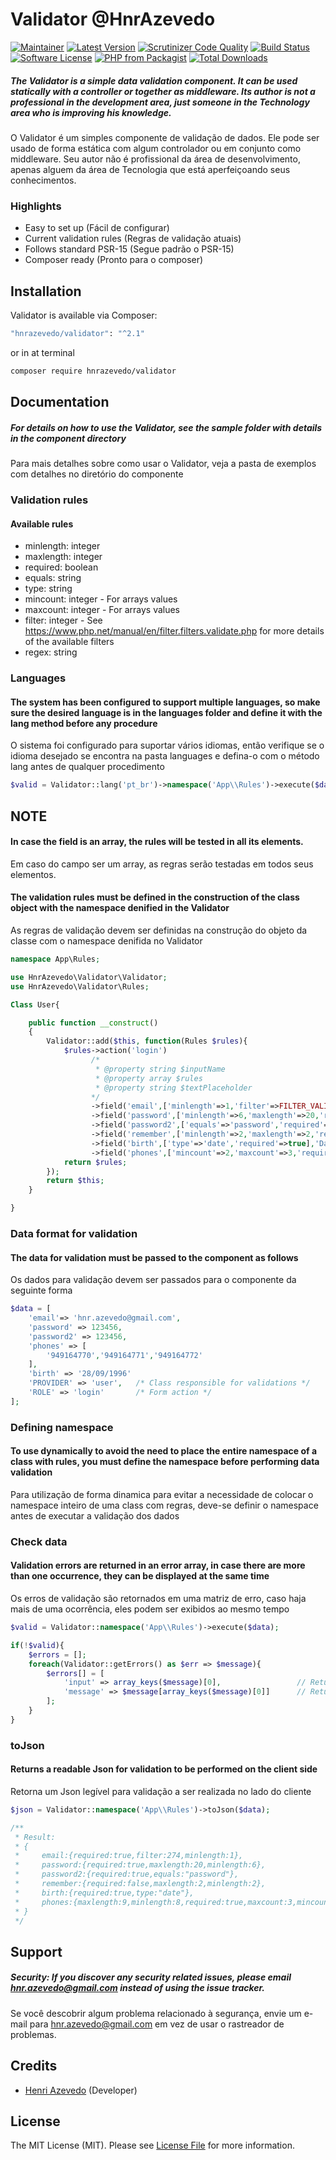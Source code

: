 # Validator @HnrAzevedo

[![Maintainer](https://img.shields.io/badge/maintainer-@hnrazevedo-blue?style=flat-square)](https://github.com/hnrazevedo)
[![Latest Version](https://img.shields.io/github/v/tag/hnrazevedo/validator?label=version&style=flat-square)](https://github.com/hnrazevedo/Validator/releases)
[![Scrutinizer Code Quality](https://img.shields.io/scrutinizer/quality/g/hnrazevedo/validator?style=flat-square)](https://scrutinizer-ci.com/g/hnrazevedo/Validator/?branch=master)
[![Build Status](https://img.shields.io/scrutinizer/build/g/hnrazevedo/validator?style=flat-square)](https://scrutinizer-ci.com/g/hnrazevedo/Validator/build-status/master)
[![Software License](https://img.shields.io/badge/license-MIT-brightgreen.svg?style=flat-square)](LICENSE.md)
[![PHP from Packagist](https://img.shields.io/packagist/php-v/hnrazevedo/validator?style=flat-square)](https://packagist.org/packages/hnrazevedo/validator)
[![Total Downloads](https://img.shields.io/packagist/dt/hnrazevedo/validator?style=flat-square)](https://packagist.org/packages/hnrazevedo/validator)


##### The Validator is a simple data validation component. It can be used statically with a controller or together as middleware. Its author is not a professional in the development area, just someone in the Technology area who is improving his knowledge.

O Validator é um simples componente de validação de dados. Ele pode ser usado de forma estática com algum controlador ou em conjunto como middleware. Seu autor não é profissional da área de desenvolvimento, apenas alguem da área de Tecnologia que está aperfeiçoando seus conhecimentos.

### Highlights

- Easy to set up (Fácil de configurar)
- Current validation rules (Regras de validação atuais)
- Follows standard PSR-15 (Segue padrão o PSR-15)
- Composer ready (Pronto para o composer)

## Installation

Validator is available via Composer:

```bash 
"hnrazevedo/validator": "^2.1"
```

or in at terminal

```bash
composer require hnrazevedo/validator
```

## Documentation

##### For details on how to use the Validator, see the sample folder with details in the component directory
Para mais detalhes sobre como usar o Validator, veja a pasta de exemplos com detalhes no diretório do componente

### Validation rules

#### Available rules

- minlength: integer
- maxlength: integer
- required: boolean
- equals: string
- type: string
- mincount: integer - For arrays values
- maxcount: integer - For arrays values
- filter: integer - See https://www.php.net/manual/en/filter.filters.validate.php for more details of the available filters 
- regex: string

### Languages

#### The system has been configured to support multiple languages, so make sure the desired language is in the languages folder and define it with the lang method before any procedure
O sistema foi configurado para suportar vários idiomas, então verifique se o idioma desejado se encontra na pasta languages e defina-o com o método lang antes de qualquer procedimento

```php
$valid = Validator::lang('pt_br')->namespace('App\\Rules')->execute($data);
```

## NOTE

#### In case the field is an array, the rules will be tested in all its elements.
Em caso do campo ser um array, as regras serão testadas em todos seus elementos.

#### The validation rules must be defined in the construction of the class object with the namespace denified in the Validator
As regras de validação devem ser definidas na construção do objeto da classe com o namespace denifida no Validator

```php
namespace App\Rules;

use HnrAzevedo\Validator\Validator;
use HnrAzevedo\Validator\Rules;

Class User{

    public function __construct()
    {
        Validator::add($this, function(Rules $rules){
            $rules->action('login')
                  /*
                   * @property string $inputName
                   * @property array $rules
                   * @property string $textPlaceholder
                  */
                  ->field('email',['minlength'=>1,'filter'=>FILTER_VALIDATE_EMAIL,'required'=>true],'Email address')
                  ->field('password',['minlength'=>6,'maxlength'=>20,'required'=>true],'Password')
                  ->field('password2',['equals'=>'password','required'=>true],'Confirm password')
                  ->field('remember',['minlength'=>2,'maxlength'=>2,'required'=>false])
                  ->field('birth',['type'=>'date','required'=>true],'Date of birth')
                  ->field('phones',['mincount'=>2,'maxcount'=>3,'required'=>true,'minlength'=>8,'maxlength'=>9]);
            return $rules;
        });
        return $this;
    }

}
```

### Data format for validation

#### The data for validation must be passed to the component as follows
Os dados para validação devem ser passados ​​para o componente da seguinte forma

```php
$data = [
    'email'=> 'hnr.azevedo@gmail.com',
    'password' => 123456,
    'password2' => 123456,
    'phones' => [
        '949164770','949164771','949164772'
    ],
    'birth' => '28/09/1996' 
    'PROVIDER' => 'user',   /* Class responsible for validations */
    'ROLE' => 'login'       /* Form action */
];
```

### Defining namespace

#### To use dynamically to avoid the need to place the entire namespace of a class with rules, you must define the namespace before performing data validation
Para utilização de forma dinamica para evitar a necessidade de colocar o namespace inteiro de uma class com regras, deve-se definir o namespace antes de executar a validação dos dados

### Check data

#### Validation errors are returned in an error array, in case there are more than one occurrence, they can be displayed at the same time
Os erros de validação são retornados em uma matriz de erro, caso haja mais de uma ocorrência, eles podem ser exibidos ao mesmo tempo

```php
$valid = Validator::namespace('App\\Rules')->execute($data);

if(!$valid){
    $errors = [];
    foreach(Validator::getErrors() as $err => $message){
        $errors[] = [
            'input' => array_keys($message)[0],                 // Return name input error
            'message' => $message[array_keys($message)[0]]      // Return message error
        ];
    }
}
```

### toJson

#### Returns a readable Json for validation to be performed on the client side
Retorna um Json legível para validação a ser realizada no lado do cliente

```php
$json = Validator::namespace('App\\Rules')->toJson($data);

/**
 * Result:
 * {
 *     email:{required:true,filter:274,minlength:1},
 *     password:{required:true,maxlength:20,minlength:6},
 *     password2:{required:true,equals:"password"},
 *     remember:{required:false,maxlength:2,minlength:2},
 *     birth:{required:true,type:"date"},
 *     phones:{maxlength:9,minlength:8,required:true,maxcount:3,mincount:2}
 * }
 */
```

## Support

##### Security: If you discover any security related issues, please email hnr.azevedo@gmail.com instead of using the issue tracker.
Se você descobrir algum problema relacionado à segurança, envie um e-mail para hnr.azevedo@gmail.com em vez de usar o rastreador de problemas.

## Credits

- [Henri Azevedo](https://github.com/hnrazevedo) (Developer)

## License

The MIT License (MIT). Please see [License File](https://github.com/hnrazevedo/Validator/blob/master/LICENSE.md) for more information.